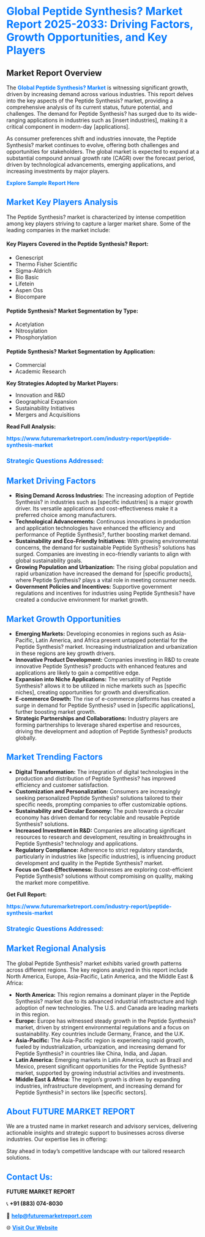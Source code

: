<h1 style="color: #007BFF;">Global Peptide Synthesis? Market Report 2025-2033: Driving Factors, Growth Opportunities, and Key Players</h1>

<section id="overview">
<h2>Market Report Overview</h2>
<p>The <a href="https://www.futuremarketreport.com/industry-report/peptide-synthesis-market" style="color: #007BFF; text-decoration: none;"><strong>Global Peptide Synthesis? Market</strong></a> is witnessing significant growth, driven by increasing demand across various industries. This report delves into the key aspects of the Peptide Synthesis? market, providing a comprehensive analysis of its current status, future potential, and challenges. The demand for Peptide Synthesis? has surged due to its wide-ranging applications in industries such as [insert industries], making it a critical component in modern-day [applications].</p>
<p>As consumer preferences shift and industries innovate, the Peptide Synthesis? market continues to evolve, offering both challenges and opportunities for stakeholders. The global market is expected to expand at a substantial compound annual growth rate (CAGR) over the forecast period, driven by technological advancements, emerging applications, and increasing investments by major players.</p>
</section>

<section id="overview">
<p><a href="https://www.futuremarketreport.com/request-sample/reportId=30867" style="color: #007BFF; text-decoration: none;"><strong>Explore Sample Report Here</strong></a></p>
</section>

<section id="key-players">
<h2 style="color: #007BFF;">Market Key Players Analysis</h2>
<p>The Peptide Synthesis? market is characterized by intense competition among key players striving to capture a larger market share. Some of the leading companies in the market include:</p>
<h4>Key Players Covered in the Peptide Synthesis? Report:</h4>
<ul><li>Genescript</li><li>Thermo Fisher Scientific</li><li>Sigma-Aldrich</li><li>Bio Basic</li><li>Lifetein</li><li>Aspen Oss</li><li>Biocompare</li></ul>
<h4>Peptide Synthesis? Market Segmentation by Type:</h4>
<ul><li>Acetylation</li><li>Nitrosylation</li><li>Phosphorylation</li></ul>

<h4>Peptide Synthesis? Market Segmentation by Application:</h4>
<ul><li>Commercial</li><li>Academic Research</li></ul>
<p><strong>Key Strategies Adopted by Market Players:</strong></p>
<ul>
<li>Innovation and R&D</li>
<li>Geographical Expansion</li>
<li>Sustainability Initiatives</li>
<li>Mergers and Acquisitions</li>
</ul>
</section>

<section>
<p><strong>Read Full Analysis: </strong></p><a href="https://www.futuremarketreport.com/industry-report/peptide-synthesis-market" style="color: #007BFF; text-decoration: none;"><strong>https://www.futuremarketreport.com/industry-report/peptide-synthesis-market</strong></a>
<h3 style="color: #007BFF;">Strategic Questions Addressed:</h3>
</section>

<section id="driving-factors">
<h2 style="color: #007BFF;">Market Driving Factors</h2>
<ul>
<li><strong>Rising Demand Across Industries:</strong> The increasing adoption of Peptide Synthesis? in industries such as [specific industries] is a major growth driver. Its versatile applications and cost-effectiveness make it a preferred choice among manufacturers.</li>
<li><strong>Technological Advancements:</strong> Continuous innovations in production and application technologies have enhanced the efficiency and performance of Peptide Synthesis?, further boosting market demand.</li>
<li><strong>Sustainability and Eco-Friendly Initiatives:</strong> With growing environmental concerns, the demand for sustainable Peptide Synthesis? solutions has surged. Companies are investing in eco-friendly variants to align with global sustainability goals.</li>
<li><strong>Growing Population and Urbanization:</strong> The rising global population and rapid urbanization have increased the demand for [specific products], where Peptide Synthesis? plays a vital role in meeting consumer needs.</li>
<li><strong>Government Policies and Incentives:</strong> Supportive government regulations and incentives for industries using Peptide Synthesis? have created a conducive environment for market growth.</li>
</ul>
</section>

<section id="growth-opportunities">
<h2 style="color: #007BFF;">Market Growth Opportunities</h2>
<ul>
<li><strong>Emerging Markets:</strong> Developing economies in regions such as Asia-Pacific, Latin America, and Africa present untapped potential for the Peptide Synthesis? market. Increasing industrialization and urbanization in these regions are key growth drivers.</li>
<li><strong>Innovative Product Development:</strong> Companies investing in R&D to create innovative Peptide Synthesis? products with enhanced features and applications are likely to gain a competitive edge.</li>
<li><strong>Expansion into Niche Applications:</strong> The versatility of Peptide Synthesis? allows it to be utilized in niche markets such as [specific niches], creating opportunities for growth and diversification.</li>
<li><strong>E-commerce Growth:</strong> The rise of e-commerce platforms has created a surge in demand for Peptide Synthesis? used in [specific applications], further boosting market growth.</li>
<li><strong>Strategic Partnerships and Collaborations:</strong> Industry players are forming partnerships to leverage shared expertise and resources, driving the development and adoption of Peptide Synthesis? products globally.</li>
</ul>
</section>

<section id="trending-factors">
<h2 style="color: #007BFF;">Market Trending Factors</h2>
<ul>
<li><strong>Digital Transformation:</strong> The integration of digital technologies in the production and distribution of Peptide Synthesis? has improved efficiency and customer satisfaction.</li>
<li><strong>Customization and Personalization:</strong> Consumers are increasingly seeking personalized Peptide Synthesis? solutions tailored to their specific needs, prompting companies to offer customizable options.</li>
<li><strong>Sustainability and Circular Economy:</strong> The push towards a circular economy has driven demand for recyclable and reusable Peptide Synthesis? solutions.</li>
<li><strong>Increased Investment in R&D:</strong> Companies are allocating significant resources to research and development, resulting in breakthroughs in Peptide Synthesis? technology and applications.</li>
<li><strong>Regulatory Compliance:</strong> Adherence to strict regulatory standards, particularly in industries like [specific industries], is influencing product development and quality in the Peptide Synthesis? market.</li>
<li><strong>Focus on Cost-Effectiveness:</strong> Businesses are exploring cost-efficient Peptide Synthesis? solutions without compromising on quality, making the market more competitive.</li>
</ul>
</section>

<section>
<p><strong>Get Full Report: </strong></p><a href="https://www.futuremarketreport.com/industry-report/peptide-synthesis-market" style="color: #007BFF; text-decoration: none;"><strong>https://www.futuremarketreport.com/industry-report/peptide-synthesis-market</strong></a>
<h3 style="color: #007BFF;">Strategic Questions Addressed:</h3>
</section>


<section id="regional-analysis">
<h2 style="color: #007BFF;">Market Regional Analysis</h2>
<p>The global Peptide Synthesis? market exhibits varied growth patterns across different regions. The key regions analyzed in this report include North America, Europe, Asia-Pacific, Latin America, and the Middle East & Africa:</p>
<ul>
<li><strong>North America:</strong> This region remains a dominant player in the Peptide Synthesis? market due to its advanced industrial infrastructure and high adoption of new technologies. The U.S. and Canada are leading markets in this region.</li>
<li><strong>Europe:</strong> Europe has witnessed steady growth in the Peptide Synthesis? market, driven by stringent environmental regulations and a focus on sustainability. Key countries include Germany, France, and the U.K.</li>
<li><strong>Asia-Pacific:</strong> The Asia-Pacific region is experiencing rapid growth, fueled by industrialization, urbanization, and increasing demand for Peptide Synthesis? in countries like China, India, and Japan.</li>
<li><strong>Latin America:</strong> Emerging markets in Latin America, such as Brazil and Mexico, present significant opportunities for the Peptide Synthesis? market, supported by growing industrial activities and investments.</li>
<li><strong>Middle East & Africa:</strong> The region’s growth is driven by expanding industries, infrastructure development, and increasing demand for Peptide Synthesis? in sectors like [specific sectors].</li>
</ul>
</section>

<footer>
<h2 style="color: #007BFF;">About FUTURE MARKET REPORT</h2>
<p>We are a trusted name in market research and advisory services, delivering actionable insights and strategic support to businesses across diverse industries. Our expertise lies in offering:</p>

<p>Stay ahead in today’s competitive landscape with our tailored research solutions.</p>

<h2 style="color: #007BFF;">Contact Us:</h2>
<p><strong>FUTURE MARKET REPORT</strong></p>
<p>📞 <strong>+91 (883) 074-8030</strong></p>
<p>📧 <strong><a href="mailto:help@futuremarketreport.com" style="color: #007BFF;">help@futuremarketreport.com</a></strong></p>
<p>🌐 <strong><a href="https://www.futuremarketreport.com/" style="color: #007BFF;">Visit Our Website</a></strong></p>
</footer>